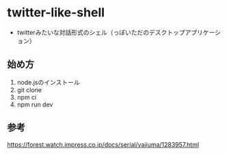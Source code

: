 # twitter-like-shell

- twitterみたいな対話形式のシェル（っぽいただのデスクトップアプリケーション）

## 始め方

1. node.jsのインストール
2. git clone
3. npm ci
4. npm run dev

## 参考

https://forest.watch.impress.co.jp/docs/serial/yajiuma/1283957.html